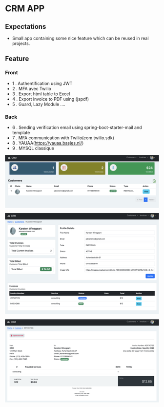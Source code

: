 # CRM APP 


## Expectations
- Small app containing some nice feature which can be reused in real projects.


## Feature

### Front
- 1 . Authentification using JWT
- 2 . MFA avec Twilio
- 3 . Export html table to Excel
- 4 . Export invoice to PDF using (jspdf)
- 5 . Guard, Lazy Module ....

### Back
- 6 . Sending verification email using spring-boot-starter-mail and template 
- 7 . MFA communication with Twilio(com.twilio.sdk)
- 8 . YAUAA(https://yauaa.basjes.nl/)
- 9 . MYSQL classique

![Screenshot](img/img1.png)

![Screenshot](img/img2.png)

![Screenshot](img/img3.png)






